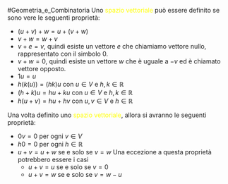 #Geometria_e_Combinatoria 
Uno <font color="#ffff00">spazio vettoriale</font> può essere definito se sono vere le seguenti proprietà:

- $(u+v)+w=u+(v+w)$
- $v+w=w+v$
- $v+e=v$, quindi esiste un vettore $e$ che chiamiamo vettore nullo, rappresentato con il simbolo 0.
- $v+w=0$, quindi esiste un vettore $w$ che è uguale a $-v$ ed è chiamato vettore opposto.
- $1u=u$
- $h(k(u))=(hk)u$ con $u\in V$ e $h,k\in\mathbb{R}$
- $(h+k)u=hu+ku$ con $u\in V$ e $h,k\in\mathbb{R}$
- $h(u+v)=hu+hv$ con $u,v\in V$ e $h\in \mathbb{R}$

Una volta definito uno <font color="#ffff00">spazio vettoriale</font>, allora si avranno le seguenti proprietà:

- $0v=0$ per ogni $v\in V$
- $h0=0$ per ogni $h\in\mathbb{R}$
- $u+v=u+w$ se e solo se $v=w$
  Una eccezione a questa proprietà potrebbero essere i casi
  - $u+v=u$ se e solo se $v=0$
  - $u+v=w$ se e solo se $v=w-u$